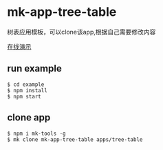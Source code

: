 # mk-app-tree-table

树表应用模板，可以clone该app,根据自己需要修改内容

[在线演示](https://ziaochina.github.io/mk-app-tree-table/)

## run example

```
$ cd example
$ npm install
$ npm start
```

## clone app

```
$ npm i mk-tools -g
$ mk clone mk-app-tree-table apps/tree-table
```
